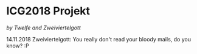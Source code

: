 # ICG2018 Projekt
*by Twelfe and Zweiviertelgott*

14.11.2018 Zweiviertelgott: You really don't read your bloody mails, do you know? :P
